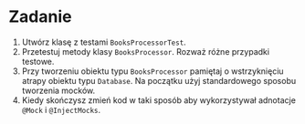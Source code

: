 # Zadanie

 1. Utwórz klasę z testami `BooksProcessorTest`.
 1. Przetestuj metody klasy `BooksProcessor`. Rozważ różne przypadki testowe.
 1. Przy tworzeniu obiektu typu `BooksProcessor` pamiętaj o wstrzyknięciu  atrapy obiektu typu `Database`. 
 Na początku użyj standardowego sposobu tworzenia mocków.
 1. Kiedy skończysz zmień kod w taki sposób aby wykorzystywał adnotacje `@Mock` i `@InjectMocks`.
